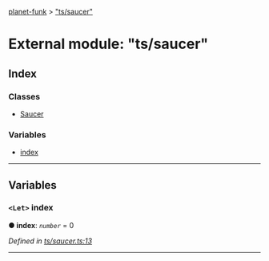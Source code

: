 [planet-funk](../README.md) > ["ts/saucer"](../modules/_ts_saucer_.md)

# External module: "ts/saucer"

## Index

### Classes

* [Saucer](../classes/_ts_saucer_.saucer.md)

### Variables

* [index](_ts_saucer_.md#index)

---

## Variables

<a id="index"></a>

### `<Let>` index

**● index**: *`number`* = 0

*Defined in [ts/saucer.ts:13](https://github.com/WilliamRADFunk/planet-funk/blob/db602a2/src/ts/saucer.ts#L13)*

___


